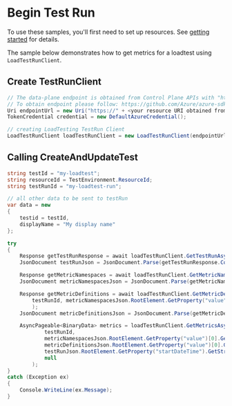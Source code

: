# Begin Test Run

To use these samples, you'll first need to set up resources. See [getting started](https://github.com/Azure/azure-sdk-for-net/blob/main/sdk/loadtestservice/Azure.Developer.LoadTesting/README.md#getting-started) for details.

The sample below demonstrates how to get metrics for a loadtest using `LoadTestRunClient`.

## Create TestRunClient
```C# Snippet:Azure_Developer_LoadTesting_CreateTestRunClient
// The data-plane endpoint is obtained from Control Plane APIs with "https://"
// To obtain endpoint please follow: https://github.com/Azure/azure-sdk-for-net/tree/main/sdk/loadtestservice/Azure.Developer.LoadTesting#data-plane-endpoint
Uri endpointUrl = new Uri("https://" + <your resource URI obtained from steps above>);
TokenCredential credential = new DefaultAzureCredential();

// creating LoadTesting TestRun Client
LoadTestRunClient loadTestRunClient = new LoadTestRunClient(endpointUrl, credential);
```

## Calling CreateAndUpdateTest
```C# Snippet:Azure_Developer_LoadTesting_GetMetricsAsync
string testId = "my-loadtest";
string resourceId = TestEnvironment.ResourceId;
string testRunId = "my-loadtest-run";

// all other data to be sent to testRun
var data = new
{
    testid = testId,
    displayName = "My display name"
};

try
{
    Response getTestRunResponse = await loadTestRunClient.GetTestRunAsync(testRunId);
    JsonDocument testRunJson = JsonDocument.Parse(getTestRunResponse.Content.ToString());

    Response getMetricNamespaces = await loadTestRunClient.GetMetricNamespacesAsync(testRunId);
    JsonDocument metricNamespacesJson = JsonDocument.Parse(getMetricNamespaces.Content.ToString());

    Response getMetricDefinitions = await loadTestRunClient.GetMetricDefinitionsAsync(
        testRunId, metricNamespacesJson.RootElement.GetProperty("value")[0].GetProperty("name").ToString()
        );
    JsonDocument metricDefinitionsJson = JsonDocument.Parse(getMetricDefinitions.Content.ToString());

    AsyncPageable<BinaryData> metrics = loadTestRunClient.GetMetricsAsync(
            testRunId,
            metricNamespacesJson.RootElement.GetProperty("value")[0].GetProperty("name").GetString(),
            metricDefinitionsJson.RootElement.GetProperty("value")[0].GetProperty("name").GetString(),
            testRunJson.RootElement.GetProperty("startDateTime").GetString() + "/" + testRunJson.RootElement.GetProperty("endDateTime"),
            null
        );
}
catch (Exception ex)
{
    Console.WriteLine(ex.Message);
}
```
